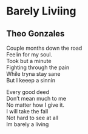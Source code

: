 # Barely Liviing
## Theo Gonzales

Couple months down the road<br>
Feelin for my soul.<br> 
Took but a minute<br>
Fighting through the pain<br> 
While tryna stay sane<br>
But I keeep a sinnin<br>

Every good deed<br>
Don’t mean much to me<br>
No matter how I give it.<br> 
I will take the fall<br> 
Not hard to see at all<br>
Im barely a living<br> 
